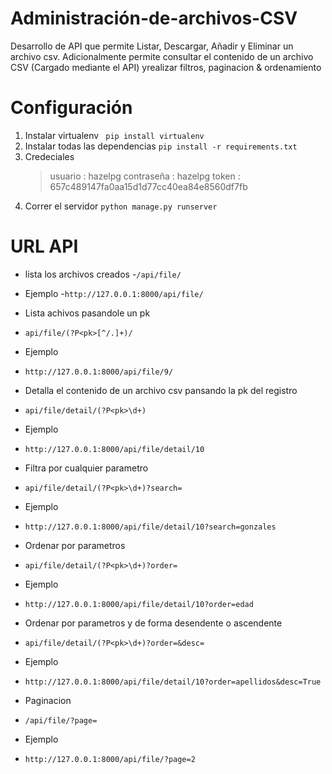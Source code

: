 # Administración-de-archivos-CSV
Desarrollo de API que permite Listar, Descargar, Añadir y Eliminar un archivo csv. 
Adicionalmente permite consultar el contenido de un archivo CSV (Cargado mediante el API) yrealizar filtros, paginacion & ordenamiento

# Configuración

1. Instalar virtualenv ``` pip install virtualenv```
2. Instalar todas las dependencias  ```pip install -r requirements.txt```
3. Credeciales 
    > usuario : hazelpg
    > contraseña : hazelpg
    > token : 657c489147fa0aa15d1d77cc40ea84e8560df7fb   
4. Correr el servidor  ```python manage.py runserver```

# URL API

- lista los archivos creados
-```/api/file/ ```
- Ejemplo 
-```http://127.0.0.1:8000/api/file/```
- Lista achivos pasandole un pk
- ```api/file/(?P<pk>[^/.]+)/```
- Ejemplo
- ```http://127.0.0.1:8000/api/file/9/```
- Detalla el contenido de un archivo csv pansando la pk del registro
- ```api/file/detail/(?P<pk>\d+)```
- Ejemplo
- ```http://127.0.0.1:8000/api/file/detail/10```

- Filtra por cualquier parametro
- ```api/file/detail/(?P<pk>\d+)?search=```
- Ejemplo
- ```http://127.0.0.1:8000/api/file/detail/10?search=gonzales```

- Ordenar por parametros
- ```api/file/detail/(?P<pk>\d+)?order=```
- Ejemplo
- ```http://127.0.0.1:8000/api/file/detail/10?order=edad```
- Ordenar por parametros y de forma desendente o ascendente 
- ```api/file/detail/(?P<pk>\d+)?order=&desc=```
- Ejemplo
- ```http://127.0.0.1:8000/api/file/detail/10?order=apellidos&desc=True``` 
 
- Paginacion
- ```/api/file/?page=```
- Ejemplo
- ```http://127.0.0.1:8000/api/file/?page=2```
